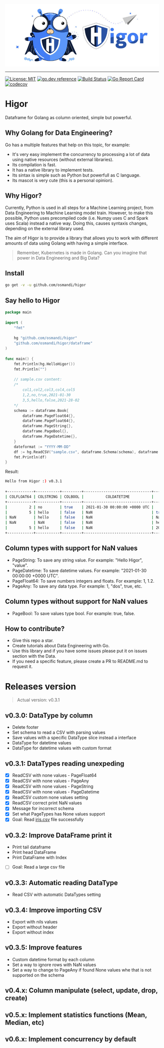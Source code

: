 ![higor_logo](higor_logo.jpg)

------

[![License: MIT](https://img.shields.io/badge/License-MIT-yellow.svg)](https://opensource.org/licenses/MIT) 
[![go.dev reference](https://img.shields.io/badge/go.dev-reference-007d9c?logo=go&logoColor=white&style=flat-square)](https://pkg.go.dev/github.com/osmandi/higor)
[![Build Status](https://travis-ci.com/osmandi/higor.svg?branch=master)](https://travis-ci.com/osmandi/higor)
[![Go Report Card](https://goreportcard.com/badge/github.com/osmandi/higor)](https://goreportcard.com/report/github.com/osmandi/higor)
[![codecov](https://codecov.io/gh/osmandi/higor/branch/master/graph/badge.svg)](https://codecov.io/gh/osmandi/higor)

# Higor

Dataframe for Golang as column oriented, simple but powerful.

## Why Golang for Data Engineering?

Go has a multiple features that help on this topic, for example:
- It's very easy implement the concurrency to processing a lot of data using native resources (without external libraries).
- Its compilation is fast.
- It has a native library to implement tests.
- Its sintax is simple such as Python but powerfull as C language.
- Its mascot is very cute (this is a personal opinion).

## Why Higor?

Currently, Python is used in all steps for a Machine Learning project, from Data Engineering to Machine Learning model train. However, to make this possible, Python uses precompiled code (i.e. Numpy uses C and Spark uses Scala) instead a native way. Doing this, causes syntaxis changes, depending on the external library used.

The aim of Higor is to provide a library that allows you to work with different amounts of data using Golang with having a simple interface.

> Remember, Kubernetes is made in Golang. Can you imagine that power in Data Engineering and Big Data?

## Install

```Bash
go get -v -u github.com/osmandi/higor
```

## Say hello to Higor

```Go
package main

import (
	"fmt"

	hg "github.com/osmandi/higor"
	"github.com/osmandi/higor/dataframe"
)

func main() {
	fmt.Println(hg.HelloHigor())
	fmt.Println("")

	// sample.csv content:
	/*
		col1,col2,col3,col4,col5
		1,2,no,true,2021-01-30
		3,5,hello,false,2021-28-02
	*/
	schema := dataframe.Book{
		dataframe.PageFloat64{},
		dataframe.PageFloat64{},
		dataframe.PageString{},
		dataframe.PageBool{},
		dataframe.PageDatetime{},
	}
	dateformat := "YYYY-MM-DD"
	df := hg.ReadCSV("sample.csv", dataframe.Schema(schema), dataframe.Dateformat(dateformat))
	fmt.Println(df)
}
```

Result:

```Bash
Hello from Higor :) v0.3.1

+------------+-----------+---------+-------------------------------+------------+
| COLFLOAT64 | COLSTRING | COLBOOL |          COLDATETIME          |   COLANY   |
+------------+-----------+---------+-------------------------------+------------+
|          2 | no        | true    | 2021-01-30 00:00:00 +0000 UTC |        1.2 |
|          5 | hello     | false   | NaN                           | true       |
| NaN        | hello     | false   | NaN                           | NaN        |
| NaN        | NaN       | false   | NaN                           | helloText  |
|          5 | hello     | false   | NaN                           | 2021-02-03 |
+------------+-----------+---------+-------------------------------+------------+
```

## Column types with support for NaN values
- PageString: To save any string value. For example: "Hello Higor", "value".
- PageDatetime: To save datetime values. For example: "2021-01-30 00:00:00 +0000 UTC".
- PageFloat64: To save numbers integers and floats. For example: 1, 1.2.
- PageAny: To save any data type. For example: 1, "dos", true, etc.

## Column types without support for NaN values
- PageBool: To save values type bool. For example: true, false.

## How to contribute?
- Give this repo a star.
- Create tutorials about Data Engineering with Go.
- Use this library and if you have some issues please put it on issues section with the Data.
- If you need a specific feature, please create a PR to README.md to request it.

# Releases version

> Actual version: v0.3.1

## v0.3.0: DataType by column
- Delete footer
- Set schema to read a CSV with parsing values
- Save values with a specific DataType slice instead a interface
- DataType for datetime values
- DataType for datetime values with custom format

## v0.3.1: DataTypes reading unexpeding
- [x] ReadCSV with none values - PageFloat64
- [x] ReadCSV with none values - PageAny
- [x] ReadCSV with none values - PageString
- [x] ReadCSV with none values - PageDatetime
- [x] ReadCSV custom none values setting
- [x] ReadCSV correct print NaN values
- [x] Message for incorrect schema
- [x] Set what PageTypes has None values support
- [x] Goal: Read [iris.csv](https://gist.github.com/netj/8836201) file successfully

## v0.3.2: Improve DataFrame print it
- Print tail dataframe
- Print head DataFrame
- Print DataFrame with Index
- [ ] Goal: Read a large csv file

## v0.3.3: Automatic reading DataType
- Read CSV with automatic DataTypes setting

## v0.3.4: Improve importing CSV
- Export with nils values
- Export without header
- Export without index

## v0.3.5: Improve features
- Custom datetime format by each column
- Set a way to ignore rows with NaN values
- Set a way to change to PageAny if found None values whe that is not supported on the schema

## v0.4.x: Column manipulate (select, update, drop, create)

## v0.5.x: Implement statistics functions (Mean, Median, etc)

## v0.6.x: Implement concurrency by default
